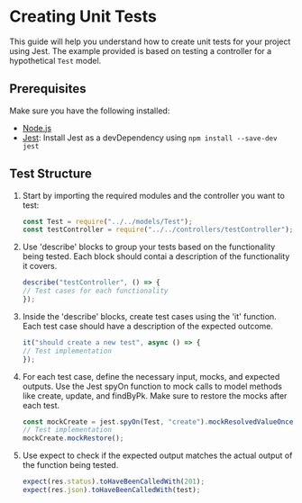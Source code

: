 # Creating Unit Tests

This guide will help you understand how to create unit tests for your project using Jest. The example provided is based on testing a controller for a hypothetical `Test` model.

## Prerequisites

Make sure you have the following installed:

- [Node.js](https://nodejs.org/)
- [Jest](https://jestjs.io/): Install Jest as a devDependency using `npm install --save-dev jest`

## Test Structure

1. Start by importing the required modules and the controller you want to test:

   ```javascript
   const Test = require("../../models/Test");
   const testController = require("../../controllers/testController");

2. Use 'describe' blocks to group your tests based on the functionality being tested. Each block should contai a description of the functionality it covers. 

    ```javascript
    describe("testController", () => {
    // Test cases for each functionality
    });
    ```

3. Inside the 'describe' blocks, create test cases using the 'it' function. Each test case should have a description of the expected outcome. 

    ```javascript 
    it("should create a new test", async () => {
    // Test implementation
    });
    ```

4. For each test case, define the necessary input, mocks, and expected outputs. Use the Jest spyOn function to mock calls to model methods like create, update, and findByPk. Make sure to restore the mocks after each test.

    ```javascript
    const mockCreate = jest.spyOn(Test, "create").mockResolvedValueOnce(test);
    // Test implementation
    mockCreate.mockRestore();
    ```

5. Use expect to check if the expected output matches the actual output of the function being tested.

    ```javascript
    expect(res.status).toHaveBeenCalledWith(201);
    expect(res.json).toHaveBeenCalledWith(test);
    ```